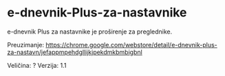 # e-dnevnik-Plus-za-nastavnike
e-dnevnik Plus za nastavnike je proširenje za preglednike.

Preuzimanje: https://chrome.google.com/webstore/detail/e-dnevnik-plus-za-nastavn/jefappmpehdgllijkjpekdmkbmbigbnl

Veličina: ?
Verzija: 1.1
